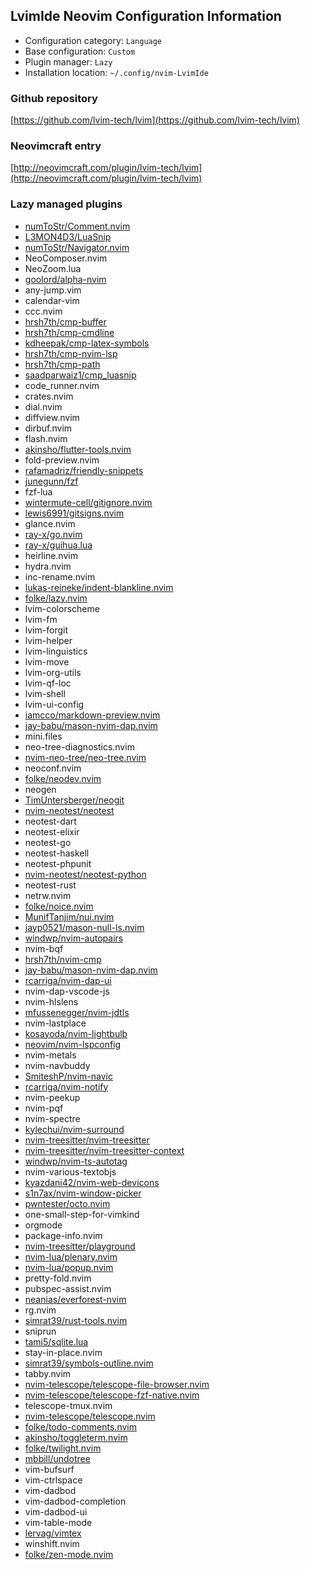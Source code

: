 ## LvimIde Neovim Configuration Information

- Configuration category: `Language`
- Base configuration:     `Custom`
- Plugin manager:         `Lazy`
- Installation location:  `~/.config/nvim-LvimIde`

### Github repository

[https://github.com/lvim-tech/lvim](https://github.com/lvim-tech/lvim)

### Neovimcraft entry

[http://neovimcraft.com/plugin/lvim-tech/lvim](http://neovimcraft.com/plugin/lvim-tech/lvim)

### Lazy managed plugins

- [numToStr/Comment.nvim](https://github.com/numToStr/Comment.nvim)
- [L3MON4D3/LuaSnip](https://github.com/L3MON4D3/LuaSnip)
- [numToStr/Navigator.nvim](https://github.com/numToStr/Navigator.nvim)
- NeoComposer.nvim
- NeoZoom.lua
- [goolord/alpha-nvim](https://github.com/goolord/alpha-nvim)
- any-jump.vim
- calendar-vim
- ccc.nvim
- [hrsh7th/cmp-buffer](https://github.com/hrsh7th/cmp-buffer)
- [hrsh7th/cmp-cmdline](https://github.com/hrsh7th/cmp-cmdline)
- [kdheepak/cmp-latex-symbols](https://github.com/kdheepak/cmp-latex-symbols)
- [hrsh7th/cmp-nvim-lsp](https://github.com/hrsh7th/cmp-nvim-lsp)
- [hrsh7th/cmp-path](https://github.com/hrsh7th/cmp-path)
- [saadparwaiz1/cmp_luasnip](https://github.com/saadparwaiz1/cmp_luasnip)
- code_runner.nvim
- crates.nvim
- dial.nvim
- diffview.nvim
- dirbuf.nvim
- flash.nvim
- [akinsho/flutter-tools.nvim](https://github.com/akinsho/flutter-tools.nvim)
- fold-preview.nvim
- [rafamadriz/friendly-snippets](https://github.com/rafamadriz/friendly-snippets)
- [junegunn/fzf](https://github.com/junegunn/fzf)
- fzf-lua
- [wintermute-cell/gitignore.nvim](https://github.com/wintermute-cell/gitignore.nvim)
- [lewis6991/gitsigns.nvim](https://github.com/lewis6991/gitsigns.nvim)
- glance.nvim
- [ray-x/go.nvim](https://github.com/ray-x/go.nvim)
- [ray-x/guihua.lua](https://github.com/ray-x/guihua.lua)
- heirline.nvim
- hydra.nvim
- inc-rename.nvim
- [lukas-reineke/indent-blankline.nvim](https://github.com/lukas-reineke/indent-blankline.nvim)
- [folke/lazy.nvim](https://github.com/folke/lazy.nvim)
- lvim-colorscheme
- lvim-fm
- lvim-forgit
- lvim-helper
- lvim-linguistics
- lvim-move
- lvim-org-utils
- lvim-qf-loc
- lvim-shell
- lvim-ui-config
- [iamcco/markdown-preview.nvim](https://github.com/iamcco/markdown-preview.nvim)
- [jay-babu/mason-nvim-dap.nvim](https://github.com/jay-babu/mason-nvim-dap.nvim)
- mini.files
- neo-tree-diagnostics.nvim
- [nvim-neo-tree/neo-tree.nvim](https://github.com/nvim-neo-tree/neo-tree.nvim)
- neoconf.nvim
- [folke/neodev.nvim](https://github.com/folke/neodev.nvim)
- neogen
- [TimUntersberger/neogit](https://github.com/TimUntersberger/neogit)
- [nvim-neotest/neotest](https://github.com/nvim-neotest/neotest)
- neotest-dart
- neotest-elixir
- neotest-go
- neotest-haskell
- neotest-phpunit
- [nvim-neotest/neotest-python](https://github.com/nvim-neotest/neotest-python)
- neotest-rust
- netrw.nvim
- [folke/noice.nvim](https://github.com/folke/noice.nvim)
- [MunifTanjim/nui.nvim](https://github.com/MunifTanjim/nui.nvim)
- [jayp0521/mason-null-ls.nvim](https://github.com/jayp0521/mason-null-ls.nvim)
- [windwp/nvim-autopairs](https://github.com/windwp/nvim-autopairs)
- nvim-bqf
- [hrsh7th/nvim-cmp](https://github.com/hrsh7th/nvim-cmp)
- [jay-babu/mason-nvim-dap.nvim](https://github.com/jay-babu/mason-nvim-dap.nvim)
- [rcarriga/nvim-dap-ui](https://github.com/rcarriga/nvim-dap-ui)
- nvim-dap-vscode-js
- nvim-hlslens
- [mfussenegger/nvim-jdtls](https://github.com/mfussenegger/nvim-jdtls)
- nvim-lastplace
- [kosayoda/nvim-lightbulb](https://github.com/kosayoda/nvim-lightbulb)
- [neovim/nvim-lspconfig](https://github.com/neovim/nvim-lspconfig)
- nvim-metals
- nvim-navbuddy
- [SmiteshP/nvim-navic](https://github.com/SmiteshP/nvim-navic)
- [rcarriga/nvim-notify](https://github.com/rcarriga/nvim-notify)
- nvim-peekup
- nvim-pqf
- nvim-spectre
- [kylechui/nvim-surround](https://github.com/kylechui/nvim-surround)
- [nvim-treesitter/nvim-treesitter](https://github.com/nvim-treesitter/nvim-treesitter)
- [nvim-treesitter/nvim-treesitter-context](https://github.com/nvim-treesitter/nvim-treesitter-context)
- [windwp/nvim-ts-autotag](https://github.com/windwp/nvim-ts-autotag)
- nvim-various-textobjs
- [kyazdani42/nvim-web-devicons](https://github.com/kyazdani42/nvim-web-devicons)
- [s1n7ax/nvim-window-picker](https://github.com/s1n7ax/nvim-window-picker)
- [pwntester/octo.nvim](https://github.com/pwntester/octo.nvim)
- one-small-step-for-vimkind
- orgmode
- package-info.nvim
- [nvim-treesitter/playground](https://github.com/nvim-treesitter/playground)
- [nvim-lua/plenary.nvim](https://github.com/nvim-lua/plenary.nvim)
- [nvim-lua/popup.nvim](https://github.com/nvim-lua/popup.nvim)
- pretty-fold.nvim
- pubspec-assist.nvim
- [neanias/everforest-nvim](https://github.com/neanias/everforest-nvim)
- rg.nvim
- [simrat39/rust-tools.nvim](https://github.com/simrat39/rust-tools.nvim)
- sniprun
- [tami5/sqlite.lua](https://github.com/tami5/sqlite.lua)
- stay-in-place.nvim
- [simrat39/symbols-outline.nvim](https://github.com/simrat39/symbols-outline.nvim)
- tabby.nvim
- [nvim-telescope/telescope-file-browser.nvim](https://github.com/nvim-telescope/telescope-file-browser.nvim)
- [nvim-telescope/telescope-fzf-native.nvim](https://github.com/nvim-telescope/telescope-fzf-native.nvim)
- telescope-tmux.nvim
- [nvim-telescope/telescope.nvim](https://github.com/nvim-telescope/telescope.nvim)
- [folke/todo-comments.nvim](https://github.com/folke/todo-comments.nvim)
- [akinsho/toggleterm.nvim](https://github.com/akinsho/toggleterm.nvim)
- [folke/twilight.nvim](https://github.com/folke/twilight.nvim)
- [mbbill/undotree](https://github.com/mbbill/undotree)
- vim-bufsurf
- vim-ctrlspace
- vim-dadbod
- vim-dadbod-completion
- vim-dadbod-ui
- vim-table-mode
- [lervag/vimtex](https://github.com/lervag/vimtex)
- winshift.nvim
- [folke/zen-mode.nvim](https://github.com/folke/zen-mode.nvim)
